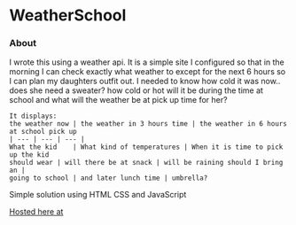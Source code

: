 # WeatherSchool

### About

I wrote this using a weather api. It is a simple site I configured so that in the morning I can check exactly what weather to except for the next 6 hours so I can plan my daughters outfit out.  I needed to know how cold it was now.. does she need a sweater?  how cold or hot will it be during the time at school and what will the weather be at pick up time for her?

    It displays: 
    the weather now | the weather in 3 hours time | the weather in 6 hours at school pick up
    | --- | --- | --- |
    What the kid    | What kind of temperatures | When it is time to pick up the kid 
    should wear | will there be at snack | will be raining should I bring an |
    going to school | and later lunch time | umbrella? 

Simple solution using HTML CSS and JavaScript

[Hosted here at](https://www.esemuu.com/WeatherSchool)
